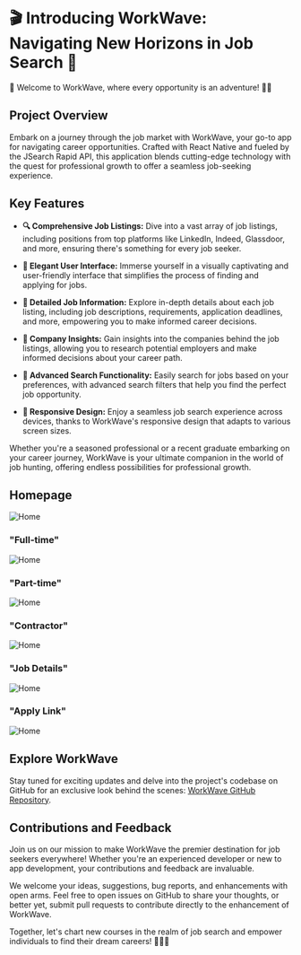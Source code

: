 # 🎬 Introducing WorkWave: Navigating New Horizons in Job Search 🚀

🌟 Welcome to WorkWave, where every opportunity is an adventure! 💼🌊


## Project Overview

Embark on a journey through the job market with WorkWave, your go-to app for navigating career opportunities. Crafted with React Native and fueled by the JSearch Rapid API, this application blends cutting-edge technology with the quest for professional growth to offer a seamless job-seeking experience.


## Key Features


- **🔍 Comprehensive Job Listings:** Dive into a vast array of job listings, including positions from top platforms like LinkedIn, Indeed, Glassdoor, and more, ensuring there's something for every job seeker.

- **🎨 Elegant User Interface:** Immerse yourself in a visually captivating and user-friendly interface that simplifies the process of finding and applying for jobs.

- **📝 Detailed Job Information:** Explore in-depth details about each job listing, including job descriptions, requirements, application deadlines, and more, empowering you to make informed career decisions.

- **👥 Company Insights:** Gain insights into the companies behind the job listings, allowing you to research potential employers and make informed decisions about your career path.

- **🔎 Advanced Search Functionality:** Easily search for jobs based on your preferences, with advanced search filters that help you find the perfect job opportunity.

- **📱 Responsive Design:** Enjoy a seamless job search experience across devices, thanks to WorkWave's responsive design that adapts to various screen sizes.

Whether you're a seasoned professional or a recent graduate embarking on your career journey, WorkWave is your ultimate companion in the world of job hunting, offering endless possibilities for professional growth.

## Homepage
![Home](https://github.com/AHMED-REBII/WorkWave/blob/main/ScreenShots/homepage.png?raw=true)
### "Full-time"
![Home](https://github.com/AHMED-REBII/WorkWave/blob/main/ScreenShots/full-time.png?raw=true)
### "Part-time"
![Home](https://github.com/AHMED-REBII/WorkWave/blob/main/ScreenShots/part-time.png?raw=true)
### "Contractor"
![Home](https://github.com/AHMED-REBII/WorkWave/blob/main/ScreenShots/contractor.png?raw=true)
### "Job Details"
![Home](https://github.com/AHMED-REBII/WorkWave/blob/main/ScreenShots/jobdetails.png?raw=true)
### "Apply Link"
![Home](https://github.com/AHMED-REBII/WorkWave/blob/main/ScreenShots/applyjob.png?raw=true)



## Explore WorkWave




Stay tuned for exciting updates and delve into the project's codebase on GitHub for an exclusive look behind the scenes: 
[WorkWave GitHub Repository](https://github.com/AHMED-REBII/WorkWave).





## Contributions and Feedback


Join us on our mission to make WorkWave the premier destination for job seekers everywhere! Whether you're an experienced developer or new to app development, your contributions and feedback are invaluable.

We welcome your ideas, suggestions, bug reports, and enhancements with open arms. Feel free to open issues on GitHub to share your thoughts, or better yet, submit pull requests to contribute directly to the enhancement of WorkWave.

Together, let's chart new courses in the realm of job search and empower individuals to find their dream careers! 💪💼🌟
